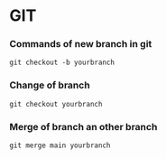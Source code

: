 # GIT

### Commands of new branch in git

`git checkout -b yourbranch `

### Change of branch

`git checkout yourbranch`

### Merge of branch an other branch

`git merge main yourbranch`

